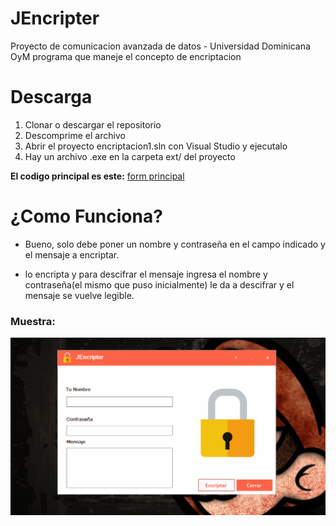 # JEncripter
Proyecto de comunicacion avanzada de datos - Universidad Dominicana OyM
programa que maneje el concepto de encriptacion

# Descarga

1. Clonar o descargar el repositorio
2. Descomprime el archivo
3. Abrir el proyecto encriptacion1.sln con Visual Studio y ejecutalo
4. Hay un archivo .exe en la carpeta ext/ del proyecto 

**El codigo principal es este:** [form principal](encriptacion1/Form1.cs)

# ¿Como Funciona?

* Bueno, solo debe poner un nombre y contraseña en el campo indicado y el mensaje a encriptar.

* lo encripta y para descifrar el mensaje  ingresa el nombre y contraseña(el mismo que puso inicialmente)
le da a descifrar y el mensaje se vuelve legible.

### Muestra:

![como funciona JE](https://github.com/jesusantguerrero/encriptacion/blob/master/ext/screen.gif)
